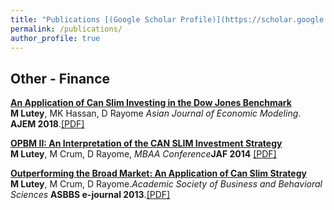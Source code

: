 ```yaml
---
title: "Publications [(Google Scholar Profile)](https://scholar.google.com/citations?user=S0Ls70oAAAAJ&hl=en)"
permalink: /publications/
author_profile: true
---
```


## Other - Finance

<b>[An Application of Can Slim Investing in the Dow Jones Benchmark](canslim3)</b> <br>
<b>M Lutey</b>, MK Hassan, D Rayome <i>Asian Journal of Economic Modeling</i>. <b>AJEM 2018</b>.[[PDF]](/files/lutey2.pdf)

<b>[OPBM II: An Interpretation of the CAN SLIM Investment Strategy](canslim2)</b> <br>
<b>M Lutey</b>, M Crum, D Rayome, <i>MBAA Conference</i><b>JAF 2014</b> [[PDF]](/files/opbm2.pdf)

<b>[Outperforming the Broad Market: An Application of Can Slim Strategy](canslim1)</b> <br>
<b>M Lutey</b>, M Crum, D Rayome.<i>Academic Society of Business and Behavioral Sciences</i> <b>ASBBS e-journal 2013</b>.[[PDF]](/files/lutey1.pdf)


<!-- ## Working Papers

<b>[Survival Analysis of Ichimoku Cloud Indicator](wp1)</b><br>
<b>Matt Lutey</b>

<b>[Performance Evaluation of Stock Selection Strategies](wp2)</b><br>
 <b>Matt Lutey</b>

<b>[A Primer on Ichimoku Cloud Indicator](wp3)</b><br>
<b>Matt Lutey</b>

<b>[Forecasting Equity Premium with Ichimoku Cloud](wp4)</b><br>
<b>Matt Lutey</b>

<b>[Pay Gap: Do outside CEOs earn unfair compensation](wp5)</b><br>
<b>Matt Lutey</b>

## Job Market
<b>[Computer Vision and Classic Chart Patterns](jobmarket)</b><br>
<b>Matt Lutey</b> -->
